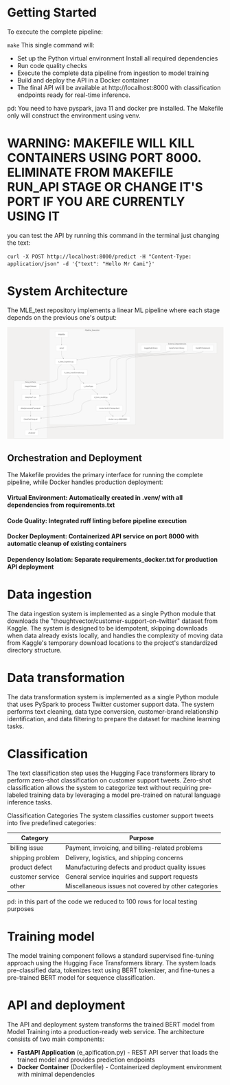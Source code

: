 # Getting Started
To execute the complete pipeline:

`make`
This single command will:

- Set up the Python virtual environment
Install all required dependencies
- Run code quality checks
- Execute the complete data pipeline from ingestion to model training
- Build and deploy the API in a Docker container
- The final API will be available at http://localhost:8000 with classification endpoints ready for real-time inference.

pd: You need to have pyspark, java 11 and docker pre installed. The Makefile only will construct the environment using venv.

# WARNING: MAKEFILE WILL KILL CONTAINERS USING PORT 8000. ELIMINATE FROM MAKEFILE RUN_API STAGE OR CHANGE IT'S PORT IF YOU ARE CURRENTLY USING IT

you can test the API by running this command in the terminal just changing the text:

`curl -X POST http://localhost:8000/predict -H "Content-Type: application/json" -d '{"text": "Hello Mr Cami"}'`


# System Architecture
The MLE_test repository implements a linear ML pipeline where each stage depends on the previous one's output:

![System Architecture](images/system_architecture.png)

## Orchestration and Deployment
The Makefile provides the primary interface for running the complete pipeline, while Docker handles production deployment:

#### Virtual Environment: Automatically created in .venv/ with all dependencies from requirements.txt
#### Code Quality: Integrated ruff linting before pipeline execution
#### Docker Deployment: Containerized API service on port 8000 with automatic cleanup of existing containers
#### Dependency Isolation: Separate requirements_docker.txt for production API deployment

# Data ingestion
The data ingestion system is implemented as a single Python module that downloads the "thoughtvector/customer-support-on-twitter" dataset from Kaggle. The system is designed to be idempotent, skipping downloads when data already exists locally, and handles the complexity of moving data from Kaggle's temporary download locations to the project's standardized directory structure.

# Data transformation
The data transformation system is implemented as a single Python module that uses PySpark to process Twitter customer support data. The system performs text cleaning, data type conversion, customer-brand relationship identification, and data filtering to prepare the dataset for machine learning tasks.

# Classification
The text classification step uses the Hugging Face transformers library to perform zero-shot classification on customer support tweets. Zero-shot classification allows the system to categorize text without requiring pre-labeled training data by leveraging a model pre-trained on natural language inference tasks.

Classification Categories
The system classifies customer support tweets into five predefined categories:

| Category         | Purpose                                            |
|------------------|----------------------------------------------------|
| billing issue    | Payment, invoicing, and billing-related problems   |
| shipping problem | Delivery, logistics, and shipping concerns         |
| product defect   | Manufacturing defects and product quality issues   |
| customer service | General service inquiries and support requests     |
| other            | Miscellaneous issues not covered by other categories |

pd: in this part of the code we reduced to 100 rows for local testing purposes

# Training model
The model training component follows a standard supervised fine-tuning approach using the Hugging Face Transformers library. The system loads pre-classified data, tokenizes text using BERT tokenizer, and fine-tunes a pre-trained BERT model for sequence classification.

# API and deployment
The API and deployment system transforms the trained BERT model from Model Training into a production-ready web service. The architecture consists of two main components:

 - **FastAPI Application** (e_apification.py) - REST API server that loads the trained model and provides prediction endpoints
 - **Docker Container** (Dockerfile) - Containerized deployment environment with minimal dependencies
